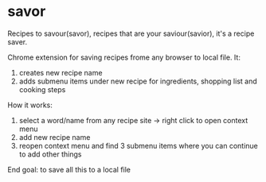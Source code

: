 # savor
Recipes to savour(savor), recipes that are your saviour(savior), it's a recipe saver.

Chrome extension for saving recipes frome any browser to local file. It:
1. creates new recipe name
2. adds submenu items under new recipe for ingredients, shopping list and cooking steps

How it works:
1. select a word/name from any recipe site -> right click to open context menu
2. add new recipe name
3. reopen context menu and find 3 submenu items where you can continue to add other things

End goal:
to save all this to a local file
